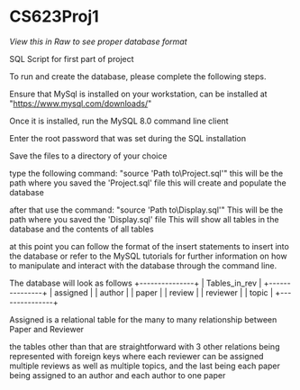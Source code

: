 # CS623Proj1
*View this in Raw to see proper database format*

SQL Script for first part of project

To run and create the database, please complete the following steps.

Ensure that MySql is installed on your workstation, can be installed at "https://www.mysql.com/downloads/"

Once it is installed, run the MySQL 8.0 command line client

Enter the root password that was set during the SQL installation

Save the files to a directory of your choice

type the following command: "source 'Path to\Project.sql'" this will be the path where you saved the 'Project.sql' file
this will create and populate the database

after that use the command: "source 'Path to\Display.sql'" This will be the path where you saved the 'Display.sql' file
This will show all tables in the database and the contents of all tables

at this point you can follow the format of the insert statements to insert into the database or refer to the MySQL tutorials for further information on how to manipulate and interact with the database through the command line.

The database will look as follows 
+---------------+
| Tables_in_rev |
+---------------+
| assigned      |
| author        |
| paper         |
| review        |
| reviewer      |
| topic         |
+---------------+

Assigned is a relational table for the many to many relationship between Paper and Reviewer 

the tables other than that are straightforward with 3 other relations being represented with foreign keys where each reviewer can be assigned multiple reviews as well as multiple topics, and the last being each paper being assigned to an author and each author to one paper
